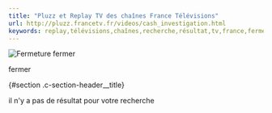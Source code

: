 ```yaml
---
title: "Pluzz et Replay TV des chaînes France Télévisions"
url: http://pluzz.francetv.fr/videos/cash_investigation.html
keywords: replay,télévisions,chaînes,recherche,résultat,tv,france,fermeril,fermer,pluzz,ny
---
```

![Fermeture](/images/icons/close-button.svg) fermer

fermer

 {#section .c-section-header__title}

il n\'y a pas de résultat pour votre recherche
